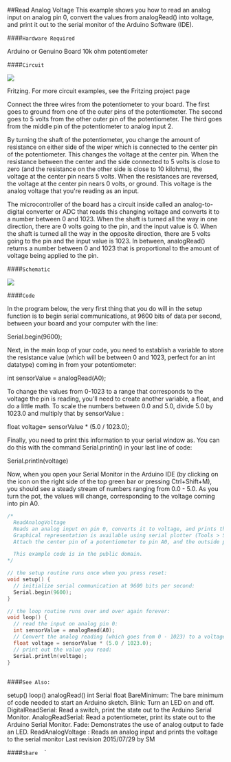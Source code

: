 ##Read Analog Voltage
This example shows you how to read an analog input on analog pin 0, convert the values from analogRead() into voltage, and print it out to the serial monitor of the Arduino Software (IDE).


####`Hardware Required`

Arduino or Genuino Board
10k ohm potentiometer

####`Circuit`



![](img/AnalogReadSerial_BB.png)

Fritzing. For more circuit examples, see the Fritzing project page 

Connect the three wires from the potentiometer to your board. The first goes to ground from one of the outer pins of the potentiometer. The second goes to 5 volts from the other outer pin of the potentiometer. The third goes from the middle pin of the potentiometer to analog input 2.

By turning the shaft of the potentiometer, you change the amount of resistance on either side of the wiper which is connected to the center pin of the potentiometer. This changes the voltage at the center pin. When the resistance between the center and the side connected to 5 volts is close to zero (and the resistance on the other side is close to 10 kilohms), the voltage at the center pin nears 5 volts.  When the resistances are reversed, the voltage at the center pin nears 0 volts, or ground. This voltage is the analog voltage that you're reading as an input.  

The microcontroller of the board has a circuit inside called an analog-to-digital converter or ADC that reads this changing voltage and converts it to a number between 0 and 1023.  When the shaft is turned all the way in one direction, there are 0 volts going to the pin, and the input value is 0. When the shaft is turned all the way in the opposite direction, there are 5 volts going to the pin and the input value is 1023. In between, analogRead() returns a number between 0 and 1023 that is proportional to the amount of voltage being applied to the pin.


####`Schematic`



![](img/AnalogReadSerial_sch.png)


####`Code`

In the program below, the very first thing that you do will in the setup function is to begin serial communications, at 9600 bits of data per second, between your board and your computer with the line:

Serial.begin(9600);

Next, in the main loop of your code, you need to establish a variable to store the resistance value (which will be between 0 and 1023, perfect for an  int datatype) coming in from your potentiometer:

 int sensorValue = analogRead(A0);

To change the values from 0-1023 to a range that corresponds to the voltage the pin is reading, you'll need to create another variable, a float, and do a little math. To scale the numbers between 0.0 and 5.0, divide 5.0 by 1023.0 and multiply that by sensorValue :

float voltage= sensorValue * (5.0 / 1023.0);

Finally, you need to print this information to your serial window as. You can do this with the command Serial.println()  in your last line of code:

 Serial.println(voltage)

Now, when you open your Serial Monitor in the Arduino IDE (by clicking on the icon on the right side of the top green bar or pressing Ctrl+Shift+M), you should see a steady stream of numbers ranging from 0.0 - 5.0. As you turn the pot, the values will change, corresponding to the voltage coming into pin A0.




  
```c++
/*
  ReadAnalogVoltage
  Reads an analog input on pin 0, converts it to voltage, and prints the result to the serial monitor.
  Graphical representation is available using serial plotter (Tools > Serial Plotter menu)
  Attach the center pin of a potentiometer to pin A0, and the outside pins to +5V and ground.

  This example code is in the public domain.
*/

// the setup routine runs once when you press reset:
void setup() {
  // initialize serial communication at 9600 bits per second:
  Serial.begin(9600);
}

// the loop routine runs over and over again forever:
void loop() {
  // read the input on analog pin 0:
  int sensorValue = analogRead(A0);
  // Convert the analog reading (which goes from 0 - 1023) to a voltage (0 - 5V):
  float voltage = sensorValue * (5.0 / 1023.0);
  // print out the value you read:
  Serial.println(voltage);
}
  
```




####`See Also:`

setup()
loop()
analogRead()
int
Serial
float
BareMinimum: The bare minimum of code needed to start an Arduino sketch.
Blink: Turn an LED on and off.
DigitalReadSerial: Read a switch, print the state out to the Arduino Serial Monitor.
AnalogReadSerial: Read a potentiometer, print its state out to the Arduino Serial Monitor.
Fade: Demonstrates the use of analog output to fade an LED.
ReadAnalogVoltage : Reads an analog input and prints the voltage to the serial monitor
 Last revision 2015/07/29 by SM 




				
				




  ####`Share`
`
`
`
